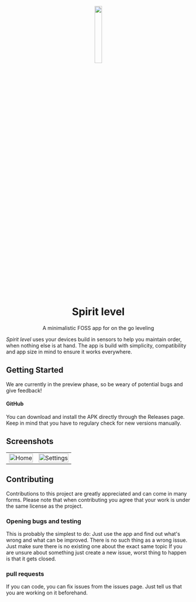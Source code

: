 <div align="center">  
  <img src="https://github.com/NobodyForNothing/spirit-level-android/blob/7bf12267bf9ba6f971007eb64227967af1e4b4e2/fastlane/metadata/android/en-US/images/icon.png" width="20%" height="20%"></img>
</div>


<h1 align="center">Spirit level</h1>
<p align="center">
  A minimalistic FOSS app for on the go leveling
</p>

<p><i>Spirit level</i> uses your devices build in sensors to help you maintain order, when nothing else is at hand. The app is build with simplicity, compatibility and app size in mind to ensure it works everywhere.</p>

## Getting Started

We are currently in the preview phase, so be weary of potential bugs and give feedback!

#### GitHub
You can download and install the APK directly through the Releases page. Keep in mind that you have to regulary check for new versions manually.

## Screenshots
<table style="width: 100%; border-collapse: collapse;">
  <tr>
    <td><img src="https://github.com/NobodyForNothing/spirit-level-android/blob/7bf12267bf9ba6f971007eb64227967af1e4b4e2/fastlane/metadata/android/en-US/images/phoneScreenshots/01-main-light.png" height="100%" alt="Home"></img></td>
    <td><img src="https://github.com/NobodyForNothing/spirit-level-android/blob/7bf12267bf9ba6f971007eb64227967af1e4b4e2/fastlane/metadata/android/en-US/images/phoneScreenshots/02-main-dark.png" height="100%" alt="Settings"></img></td>
  </tr>
</table>

## Contributing
Contributions to this project are greatly appreciated and can come in many forms. Please note that when contributing you agree that your work is under the same license as the project.  
### Opening bugs and testing
This is probably the simplest to do: Just use the app and find out what's wrong and what can be improved. There is no such thing as a wrong issue. Just make sure there is no existing one about the exact same topic If you are unsure about something just create a new issue, worst thing to happen is that it gets closed.

### pull requests
If you can code, you can fix issues from the issues page. Just tell us that you are working on it beforehand.
